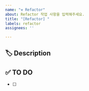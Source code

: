 ```yaml
---
name: "⚒ Refactor"
about: Refactor 작업 사항을 입력해주세요.
title: "[Refactor] "
labels: refactor
assignees: ''

---
```


## 🏷 Description
<!-- 리팩토링 할 부분 -->


## ✅ TO DO
<!-- 해야 할 일 -->
- [ ]

<!-- ## 💬 ETC -->
<!-- 기타 참고 사항 -->
